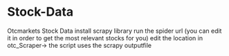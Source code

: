 # Stock-Data
Otcmarkets Stock Data
install scrapy library
run the spider url (you can edit it in order to get the most relevant stocks for you)
edit the location in otc_Scraper-> the script uses the scrapy outputfile 

